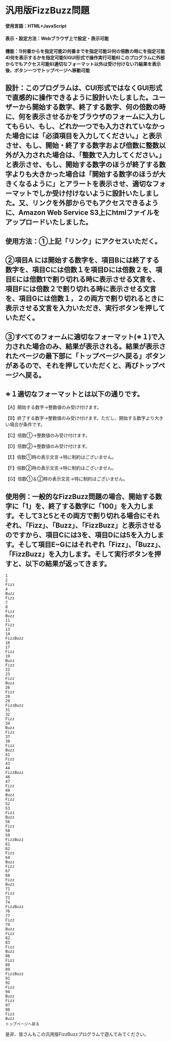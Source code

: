 # 汎用版FizzBuzz問題　　
#### 使用言語：HTML+JavaScript
#### 表示・設定方法：Webブラウザ上で設定・表示可能
#### 機能：1)何番からを指定可能2)何番までを指定可能3)何の倍数の時にを指定可能4)何を表示するかを指定可能5)GUI形式で操作実行可能6)このプログラムに外部からでもアクセス可能6)適切なフォーマット以外は受け付けない7)結果を表示後、ボタン一つでトップページへ移動可能

## 設計：このプログラムは、CUI形式ではなくGUI形式で直感的に操作できるように設計いたしました。ユーザーから開始する数字、終了する数字、何の倍数の時に、何を表示させるかをブラウザのフォームに入力してもらい、もし、どれか一つでも入力されていなかった場合には「必須項目を入力してください。」と表示させ、もし、開始・終了する数字および倍数に整数以外が入力された場合は、「整数で入力してください。」と表示させ、もし、開始する数字のほうが終了する数字よりも大きかった場合は「開始する数字のほうが大きくなるように」とアラートを表示させ、適切なフォーマットでしか受け付けないように設計いたしました。又、リンクを外部からでもアクセスできるように、Amazon Web Service S3上にhtmlファイルをアップロードいたしました。

## 使用方法：①上記「リンク」にアクセスいただく。
## ②項目A には開始する数字を、項目Bには終了する数字を、項目Cには倍数１を項目Dには倍数２を、項目Eには倍数1で割り切れる時に表示させる文言を、項目Fには倍数２で割り切れる時に表示させる文言を、項目Gには倍数１，２の両方で割り切れるときに表示させる文言を入力いただき、実行ボタンを押していただく。
## ③すべてのフォームに適切なフォーマット(※１)で入力された場合のみ、結果が表示される。結果が表示されたページの最下部に「トップページへ戻る」ボタンがあるので、それを押していただくと、再びトップページへ戻る。
## ※１適切なフォーマットとは以下の通りです。
【A】開始する数字→整数値のみ受け付けます。

【B】終了する数字→整数値のみ受け付けます。ただし、開始する数字より大きい場合が条件です。

【C】倍数①→整数値のみ受け付けます。

【D】倍数②→整数値のみ受け付けます。

【E】倍数①時の表示文言→特に制約はございません。

【F】倍数②時の表示文言→特に制約はございません。

【G】倍数①＆②時の表示文言→特に制約はございません。

## 使用例：一般的なFizzBuzz問題の場合、開始する数字に「1」を、終了する数字に「100」を入力します。そして3と5とその両方で割り切れる場合にそれぞれ、「Fizz」、「Buzz」、「FizzBuzz」と表示させるのですから、項目Cには3を、項目Dには5を入力します。そして項目E~Gにはそれぞれ「Fizz」、「Buzz」、「FizzBuzz」を入力します。そして実行ボタンを押すと、以下の結果が返ってきます。
```
1
2
Fizz
4
Buzz
Fizz
7
8
Fizz
Buzz
11
Fizz
13
14
FizzBuzz
16
17
Fizz
19
Buzz
Fizz
22
23
Fizz
Buzz
26
Fizz
28
29
FizzBuzz
31
32
Fizz
34
Buzz
Fizz
37
38
Fizz
Buzz
41
Fizz
43
44
FizzBuzz
46
47
Fizz
49
Buzz
Fizz
52
53
Fizz
Buzz
56
Fizz
58
59
FizzBuzz
61
62
Fizz
64
Buzz
Fizz
67
68
Fizz
Buzz
71
Fizz
73
74
FizzBuzz
76
77
Fizz
79
Buzz
Fizz
82
83
Fizz
Buzz
86
Fizz
88
89
FizzBuzz
91
92
Fizz
94
Buzz
Fizz
97
98
Fizz
Buzz
トップページへ戻る
```

是非、皆さんもこの汎用版FizzBuzzプログラムで遊んでみてください。
